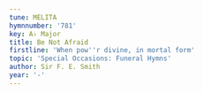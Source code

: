 ```yaml
---
tune: MELITA
hymnnumber: '781'
key: A♭ Major
title: Be Not Afraid
firstline: 'When pow''r divine, in mortal form'
topic: 'Special Occasions: Funeral Hymns'
author: Sir F. E. Smith
year: '-'
---
```

